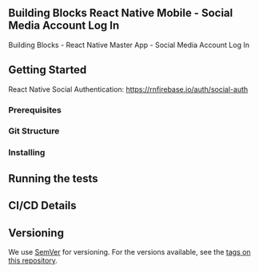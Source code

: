 ## Building Blocks React Native Mobile - Social Media Account Log In

Building Blocks - React Native Master App - Social Media Account Log In

## Getting Started

React Native Social Authentication: https://rnfirebase.io/auth/social-auth

### Prerequisites

### Git Structure

### Installing

## Running the tests

## CI/CD Details

## Versioning

We use [SemVer](http://semver.org/) for versioning. For the versions available, see the [tags on this repository](https://github.com/your/project/tags).



